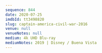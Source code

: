 ```yaml
---
sequence: 844
date: 2020-07-25
imdbId: tt3498820
slug: captain-america-civil-war-2016
venue: null
venueNotes: null
medium: 4k UHD Blu-ray
mediumNotes: 2019 | Disney / Buena Vista
---
```

